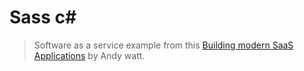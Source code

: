 # Sass c#

> Software as a service example from this [Building modern SaaS Applications](https://www.goodreads.com/book/show/163794551-building-modern-saas-applications-with-c-and-net?ac=1&from_search=true&qid=QFqNnE8ojm&rank=1) by Andy watt. 

